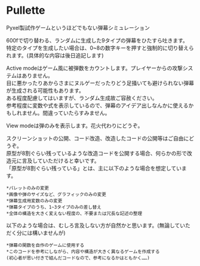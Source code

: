 # Pullette
Pyxel製試作ゲームというほどでもない弾幕シミュレーション

600fで切り替わる、ランダムに生成した9タイプの弾幕をひたすら吐きます。  
特定のタイプを生成したい場合は、0~8の数字キーを押すと強制的に切り替えられます。(具体的な内容は後日追記します)  

Active modeはゲーム風に被弾数をカウントします。プレイヤーからの攻撃システムはありません。  
目に悪かったりあからさまにヌルゲーだったりどう足掻いても避けられない弾幕が生成される可能性もあります。  
ある程度配慮してはいますが、ランダム生成故ご容赦ください。  
参考程度に変数や式を表示しているので、弾幕のアイデア出しなんかに使えるかもしれません。間違っていたらすみません。  

View modeは弾のみを表示します。花火代わりにどうぞ。  

スクリーンショットの公開、コード改造、改造したコードの公開等はご自由にどうぞ。  
原型が8割ぐらい残っているような改造コードを公開する場合、何らかの形で改造元に言及していただけると幸いです。  
「原型が8割ぐらい残っている」とは、主に以下のような場合を想定しています。   

	*パレットのみの変更  
	*画像や弾のサイズなど、グラフィックのみの変更  
	*弾幕生成用変数のみの変更  
	*弾幕タイプのうち、1~3タイプのみの差し替え  
	*全体の構造を大きく変えない程度の、不要または冗長な記述の整理  

以下のような場合は、むしろ言及しない方が自然かと思います。(無論していただく分には構いませんが)  

	*弾幕の関数を自作のゲームに使用する  
	*このコードを参考にしながら、内容や構造が大きく異なるゲームを作成する  
	(初心者が思い付きで組んだコードなので、参考になるかはともかく……)
